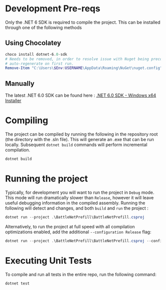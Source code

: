 
# Development Pre-reqs

Only the .NET 6 SDK is required to compile the project.  This can be installed through one of the following methods

## Using Chocolatey
```powershell
choco install dotnet-6.0-sdk
# Needs to be removed, in order to resolve issue with Nuget being preconfigured wrong.  Will 
# auto-regenerate on first run.
Remove-Item "C:\Users\$Env:USERNAME\AppData\Roaming\NuGet\nuget.config"
```

## Manually
The latest .NET 6.0 SDK can be found here : [.NET 6.0 SDK - Windows x64 Installer]( https://download.visualstudio.microsoft.com/download/pr/deb4711b-7bbc-4afa-8884-9f2b964797f2/fb603c451b2a6e0a2cb5372d33ed68b9/dotnet-sdk-6.0.300-win-x64.exe )

# Compiling

The project can be compiled by running the following in the repository root (the directory with the .sln file).  This will generate an .exe that can be run locally.  Subsequent `dotnet build` commands will perform incremental compilation.

```powershell
dotnet build
```

# Running the project

Typically, for development you will want to run the project in `Debug` mode.  This mode will run dramatically slower than `Release`, however it will leave useful debugging information in the compiled assembly.  Running the following will detect and changes, and both `build` and `run` the project :
```powershell
dotnet run --project .\BattleNetPrefill\BattleNetPrefill.csproj
```

Alternatively, to run the project at full speed with all compilation optimizations enabled, add the additional `--configuration Release` flag:
```powershell
dotnet run --project .\BattleNetPrefill\BattleNetPrefill.csproj --configuration Release
```

# Executing Unit Tests

To compile and run all tests in the entire repo, run the following command:
```powershell
dotnet test
```
